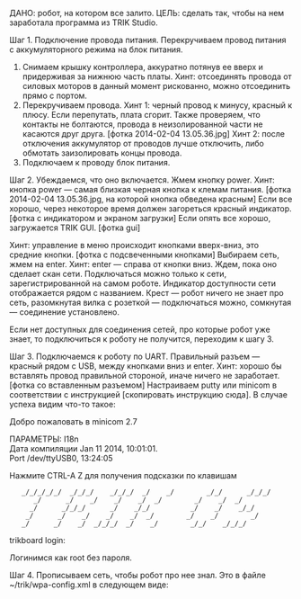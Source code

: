 ДАНО: робот, на котором все залито. 
ЦЕЛЬ: сделать так, чтобы на нем заработала программа из TRIK Studio.

Шаг 1. Подключение провода питания. Перекручиваем провод питания с аккумуляторного режима на блок питания.

1. Снимаем крышку контроллера, аккуратно потянув ее вверх и придерживая за нижнюю часть платы. Хинт: отсоединять провода от силовых моторов в данный момент рискованно, можно отсоединить прямо с портом.
2. Перекручиваем провода. 
Хинт 1: черный провод к минусу, красный к плюсу. Если перепутать, плата сгорит. Также проверяем, что контакты не болтаются, провода в неизолированной части не касаются друг друга.
[фотка 2014-02-04 13.05.36.jpg]
Хинт 2: после отключения аккумулятор от проводов лучше отключить, либо обмотать заизолировать концы провода.
3. Подключаем к проводу блок питания.


Шаг 2. Убеждаемся, что оно включается. Жмем кнопку power. Хинт: кнопка power — самая близкая черная кнопка к клемам питания. 
[фотка 2014-02-04 13.05.36.jpg, на которой кнопка обведена красным]
Если все хорошо, через некоторое время должен загореться красный индикатор.
[фотка с индикатором и экраном загрузки]
Если опять все хорошо, загружается TRIK GUI.
[фотка gui]

Хинт: управление в меню происходит кнопками вверх-вниз, это средние кнопки.
[фотка с подсвеченными кнопками]
Выбираем сеть, жмем на enter. Хинт: enter — справа от кнопки вниз. Ждем, пока оно сделает скан сети. Подключаться можно только к сети, зарегистрированной на самом роботе. Индикатор доступности сети отображается рядом с названием. Крест — робот ничего не знает про сеть, разомкнутая вилка с розеткой — подключаться можно, сомкнутая — соединение установлено. 

Если нет доступных для соединения сетей, про которые робот уже знает, то подключиться к роботу не получится, переходим к шагу 3.


Шаг 3. Подключаемся к роботу по UART. 
Правильный разъем — красный рядом с USB, между кнопками вниз и enter. Хинт: хорошо бы вставлять провод правильной стороной, иначе ничего не заработает.
[фотка со вставленным разъемом]
Настраиваем putty или minicom в соответствии с инструкцией [скопировать инструкцию сюда].
В случае успеха видим что-то такое:
 
Добро пожаловать в minicom 2.7                                                 
                                                                               
ПАРАМЕТРЫ: I18n                                                                
Дата компиляции Jan 11 2014, 10:01:01.                                         
Port /dev/ttyUSB0, 13:24:05                                                    
                                                                               
Нажмите CTRL-A Z для получения подсказки по клавишам                                                          
                                                                                                              
                                                                                                              
                                                                                                              
       _/_/_/_/_/  _/_/_/    _/_/_/  _/    _/        _/_/      _/_/_/                                         
          _/      _/    _/    _/    _/  _/        _/    _/  _/                 
         _/      _/_/_/      _/    _/_/          _/    _/    _/_/              
        _/      _/    _/    _/    _/  _/        _/    _/        _/             
       _/      _/    _/  _/_/_/  _/    _/        _/_/    _/_/_/                
trikboard login:   

Логинимся как root без пароля.

Шаг 4. Прописываем сеть, чтобы робот про нее знал. Это в файле ~/trik/wpa-config.xml в следующем виде:

